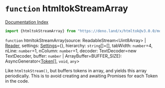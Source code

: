 # `function` htmltokStreamArray

[Documentation Index](../README.md)

```ts
import {htmltokStreamArray} from "https://deno.land/x/htmltok@v3.0.0/mod.ts"
```

`function` htmltokStreamArray(source: ReadableStream\<Uint8Array> | [Reader](../private.type.Reader/README.md), settings: [Settings](../interface.Settings/README.md)=\{}, hierarchy: `string`\[]=\[], tabWidth: `number`=4, nLine: `number`=1, nColumn: `number`=1, decoder: TextDecoder=new TextDecoder, buffer: `number` | ArrayBuffer=BUFFER\_SIZE): AsyncGenerator\<[Token](../class.Token/README.md)\[], `void`, `any`>

Like `htmltokStream()`, but buffers tokens in array, and yields this array periodically.
This is to avoid creating and awaiting Promises for each Token in the code.

